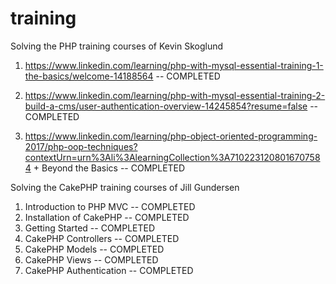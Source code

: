 # training

Solving the PHP training courses of Kevin Skoglund

1. https://www.linkedin.com/learning/php-with-mysql-essential-training-1-the-basics/welcome-14188564  -- COMPLETED 

2. https://www.linkedin.com/learning/php-with-mysql-essential-training-2-build-a-cms/user-authentication-overview-14245854?resume=false -- COMPLETED

3. https://www.linkedin.com/learning/php-object-oriented-programming-2017/php-oop-techniques?contextUrn=urn%3Ali%3AlearningCollection%3A7102231208016707584 + Beyond the Basics -- COMPLETED

Solving the CakePHP training courses of Jill Gundersen
1. Introduction to PHP MVC -- COMPLETED
2. Installation of CakePHP -- COMPLETED
3. Getting Started -- COMPLETED
4. CakePHP Controllers -- COMPLETED
5. CakePHP Models -- COMPLETED
6. CakePHP Views -- COMPLETED
7. CakePHP Authentication -- COMPLETED

